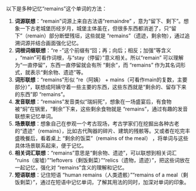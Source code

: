以下是多种记忆“remains”这个单词的方法：
1. **词源联想**：“remain”词源上来自古法语“remaindre” ，意为“留下、剩下”。想象一下古老城堡历经岁月，城堡主体虽在，但很多东西都消逝了，只“留下”（remain）部分断壁残垣，这些就是 “remains”（遗迹，剩余物），通过追溯词源并结合画面强化记忆。
2. **词根词缀联想**：“re -”这个前缀有“回；再；向后；相反；加强”等含义 ，“main”可看作词根，与“stay（停留）”意义相关。所以“remain” 可以理解为“一直停留”，东西一直停留就会有所 “剩余”，而 “remains” 作为其名词形式，就表示“剩余物、遗迹”等。
3. **词形联想**：“remains”形似 “re（阿姨） + mains（可看作main的复数，主要部分）”，联想成阿姨守着一些主要的东西，这些东西就是“剩余的、留存下来的东西”即 “remains”。
4. **发音联想**：“remains”发音类似“瑞焖死”，想象在一场盛宴后，有食物被“焖”在锅里，“剩余”下来，这些剩余食物就是 “remains”，通过有趣的发音联想来记忆单词。
5. **场景联想**：想象自己在参观一个考古现场，考古学家们在挖掘出各种古老的“遗迹”（remains），比如古代陶器的碎片、建筑的残骸等。又或者在吃完丰盛晚餐后，看着桌上 “剩余的饭菜”（remains of the meal） ，将单词与这些具体场景联系起来，便于记忆。
6. **相关词汇联想**：“remains”意思是“剩余物、遗迹”，可以联想到相关词汇 “ruins（废墟）”“leftovers（剩饭剩菜）”“relics（遗物，遗迹）”，把这些词放在一起记忆，强化对 “remains”含义的理解和记忆。
7. **短语联想**：记住短语 “human remains（人类遗骸）”“remains of a meal（剩饭剩菜）”，通过在短语中记忆单词，了解其用法的同时，加深对单词的印象。 